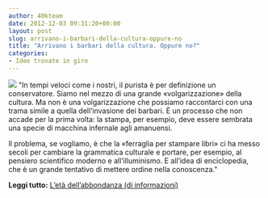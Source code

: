 ```yaml
---
author: 40kteam
date: 2012-12-03 09:31:20+00:00
layout: post
slug: arrivano-i-barbari-della-cultura-oppure-no
title: "Arrivano i barbari della cultura. Oppure no?"
categories:
- Idee trovate in giro
---
```


![](http://40k.it/wp-content/uploads/2012/12/smart-330x185.jpeg) "In tempi veloci come i nostri, il purista è per definizione un conservatore. Siamo nel mezzo di una grande «volgarizzazione» della cultura. Ma non è una volgarizzazione che possiamo raccontarci con una trama simile a quella dell’invasione dei barbari. È un processo che non accade per la prima volta: la stampa, per esempio, deve essere sembrata una specie di macchina infernale agli amanuensi. 

Il problema, se vogliamo, è che la «ferraglia per stampare libri» ci ha messo secoli per cambiare la grammatica culturale e portare, per esempio, al pensiero scientifico moderno e all’illuminismo. E all’idea di enciclopedia, che è un grande tentativo di mettere ordine nella conoscenza."

**Leggi tutto:** [L’età dell’abbondanza (di informazioni)](http://www.lastampa.it/2012/12/03/tecnologia/l-eta-dell-abbondanza-di-informazioni-vKuJfkP01500xKn6SDqkeO/pagina.html)
